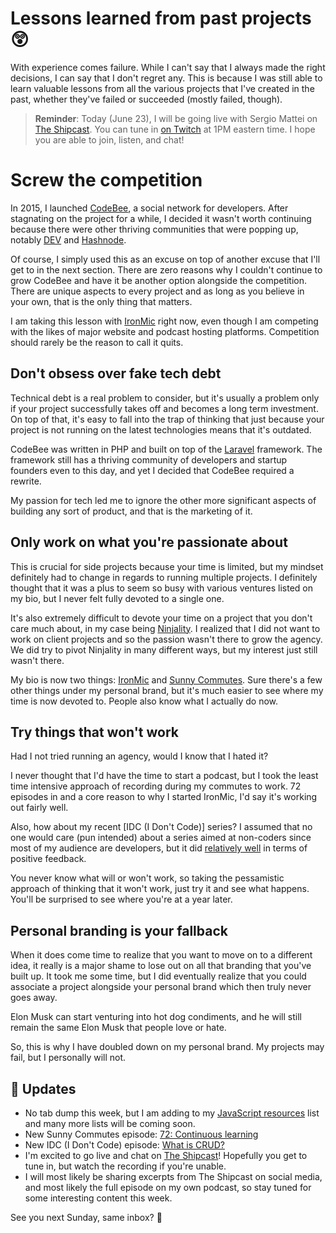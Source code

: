 # Lessons learned from past projects 😲

With experience comes failure. While I can't say that I always made the right decisions, I can say that I don't regret any. This is because I was still able to learn valuable lessons from all the various projects that I've created in the past, whether they've failed or succeeded (mostly failed, though).

> **Reminder**: Today (June 23), I will be going live with Sergio Mattei on [The Shipcast](https://shipcast.live/). You can tune in [on Twitch](https://www.twitch.tv/theshipcast) at 1PM eastern time. I hope you are able to join, listen, and chat!

# Screw the competition

In 2015, I launched [CodeBee](https://codebee.io/), a social network for developers. After stagnating on the project for a while, I decided it wasn't worth continuing because there were other thriving communities that were popping up, notably [DEV](https://dev.to/) and [Hashnode](https://hashnode.com/).

Of course, I simply used this as an excuse on top of another excuse that I'll get to in the next section. There are zero reasons why I couldn't continue to grow CodeBee and have it be another option alongside the competition. There are unique aspects to every project and as long as you believe in your own, that is the only thing that matters.

I am taking this lesson with [IronMic](https://ironmic.fm/) right now, even though I am competing with the likes of major website and podcast hosting platforms. Competition should rarely be the reason to call it quits.

## Don't obsess over fake tech debt

Technical debt is a real problem to consider, but it's usually a problem only if your project successfully takes off and becomes a long term investment. On top of that, it's easy to fall into the trap of thinking that just because your project is not running on the latest technologies means that it's outdated.

CodeBee was written in PHP and built on top of the [Laravel](https://laravel.com/) framework. The framework still has a thriving community of developers and startup founders even to this day, and yet I decided that CodeBee required a rewrite.

My passion for tech led me to ignore the other more significant aspects of building any sort of product, and that is the marketing of it.

## Only work on what you're passionate about

This is crucial for side projects because your time is limited, but my mindset definitely had to change in regards to running multiple projects. I definitely thought that it was a plus to seem so busy with various ventures listed on my bio, but I never felt fully devoted to a single one.

It's also extremely difficult to devote your time on a project that you don't care much about, in my case being [Ninjality](https://ninjality.com/). I realized that I did not want to work on client projects and so the passion wasn't there to grow the agency. We did try to pivot Ninjality in many different ways, but my interest just still wasn't there.

My bio is now two things: [IronMic](https://ironmic.fm/) and [Sunny Commutes](https://sunnycommutes.fm/). Sure there's a few other things under my personal brand, but it's much easier to see where my time is now devoted to. People also know what I actually do now.

## Try things that won't work

Had I not tried running an agency, would I know that I hated it?

I never thought that I'd have the time to start a podcast, but I took the least time intensive approach of recording during my commutes to work. 72 episodes in and a core reason to why I started IronMic, I'd say it's working out fairly well.

Also, how about my recent [IDC (I Don't Code)] series? I assumed that no one would care (pun intended) about a series aimed at non-coders since most of my audience are developers, but it did [relatively well](https://twitter.com/sunnysinghio/status/1134076867449970690) in terms of positive feedback.

You never know what will or won't work, so taking the pessamistic approach of thinking that it won't work, just try it and see what happens. You'll be surprised to see where you're at a year later.

## Personal branding is your fallback

When it does come time to realize that you want to move on to a different idea, it really is a major shame to lose out on all that branding that you've built up. It took me some time, but I did eventually realize that you could associate a project alongside your personal brand which then truly never goes away.

Elon Musk can start venturing into hot dog condiments, and he will still remain the same Elon Musk that people love or hate.

So, this is why I have doubled down on my personal brand. My projects may fail, but I personally will not.

## 📅 Updates

- No tab dump this week, but I am adding to my [JavaScript resources](https://sunny.link/js-resrc) list and many more lists will be coming soon.
- New Sunny Commutes episode: [72: Continuous learning](https://sunnycommutes.fm/episodes/72-continuous-learning-8vjAE8)
- New IDC (I Don't Code) episode: [What is CRUD?](https://www.youtube.com/watch?v=9KnYXp4sHHM)
- I'm excited to go live and chat on [The Shipcast](https://shipcast.live/)! Hopefully you get to tune in, but watch the recording if you're unable.
- I will most likely be sharing excerpts from The Shipcast on social media, and most likely the full episode on my own podcast, so stay tuned for some interesting content this week.

See you next Sunday, same inbox? 👋
